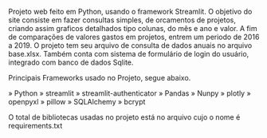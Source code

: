 Projeto web feito em Python, usando o framework Streamlit.
O objetivo do site consiste em fazer consultas simples, de orcamentos de projetos, criando assim graficos detalhados tipo colunas, do mês e ano e valor.
A fim de comparações de valores gastos em projetos, entrem um periodo de 2016 a 2019.
O projeto tem seu arquivo de consulta de dados anuais no arquivo base.xlsx.
Também conta com sistema de formulário de login do usuário, integrado com banco de dados Sqlite.

Principais Frameworks usado no Projeto, segue abaixo.

» Python
» streamlit
» streamlit-authenticator
» Pandas
» Nunpy
» plotly
» openpyxl
» pillow
» SQLAlchemy
» bcrypt


O total de bibliotecas usadas no projeto está no arquivo cujo o nome é requirements.txt




